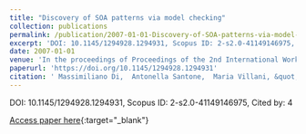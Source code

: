 ```yaml
---
title: "Discovery of SOA patterns via model checking"
collection: publications
permalink: /publication/2007-01-01-Discovery-of-SOA-patterns-via-model-checking
excerpt: 'DOI: 10.1145/1294928.1294931, Scopus ID: 2-s2.0-41149146975, Cited by: 4'
date: 2007-01-01
venue: 'In the proceedings of Proceedings of the 2nd International Workshop on Service Oriented Software Engineering: in conjunction with the 6th ESEC/FSE joint meeting, IW-SOSWE 2007, Dubrovnik, Croatia, September 3, 2007'
paperurl: 'https://doi.org/10.1145/1294928.1294931'
citation: ' Massimiliano Di,  Antonella Santone,  Maria Villani, &quot;Discovery of SOA patterns via model checking.&quot; In the proceedings of Proceedings of the 2nd International Workshop on Service Oriented Software Engineering: in conjunction with the 6th ESEC/FSE joint meeting, IW-SOSWE 2007, Dubrovnik, Croatia, September 3, 2007, 2007.'
---
```

DOI: 10.1145/1294928.1294931, Scopus ID: 2-s2.0-41149146975, Cited by: 4

[Access paper here](https://doi.org/10.1145/1294928.1294931){:target="_blank"}
